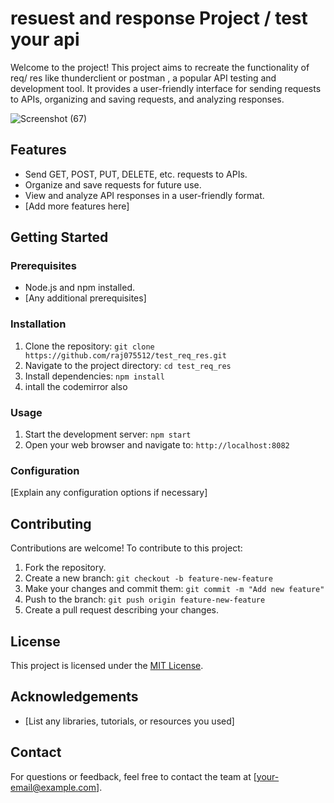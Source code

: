 # resuest and response Project / test your api

Welcome to the project! This project aims to recreate the functionality of  req/ res like thunderclient or postman  , a popular API testing and development tool. It provides a user-friendly interface for sending requests to APIs, organizing and saving requests, and analyzing responses.


![Screenshot (67)](https://github.com/raj075512/test_req_res/assets/91281709/716e5354-2178-4f5f-9954-b5121b910432)

## Features

- Send GET, POST, PUT, DELETE, etc. requests to APIs.
- Organize and save requests for future use.
- View and analyze API responses in a user-friendly format.
- [Add more features here]

## Getting Started

### Prerequisites

- Node.js and npm installed.
- [Any additional prerequisites]

### Installation

1. Clone the repository: `git clone https://github.com/raj075512/test_req_res.git`
2. Navigate to the project directory: `cd test_req_res`
3. Install dependencies: `npm install`
4. intall the codemirror also

### Usage

1. Start the development server: `npm start`
2. Open your web browser and navigate to: `http://localhost:8082`

### Configuration

[Explain any configuration options if necessary]

## Contributing

Contributions are welcome! To contribute to this project:

1. Fork the repository.
2. Create a new branch: `git checkout -b feature-new-feature`
3. Make your changes and commit them: `git commit -m "Add new feature"`
4. Push to the branch: `git push origin feature-new-feature`
5. Create a pull request describing your changes.

## License

This project is licensed under the [MIT License](LICENSE).

## Acknowledgements

- [List any libraries, tutorials, or resources you used]

## Contact

For questions or feedback, feel free to contact the team at [your-email@example.com].

